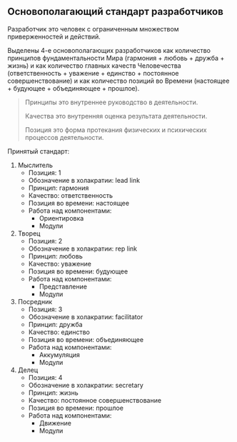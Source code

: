 ## Основополагающий стандарт разработчиков

Разработчик это человек с ограниченным множеством приверженностей и действий. 

Выделены 4-е основополагающих разработчиков как количество принципов фундаментальности Мира (гармония + любовь + дружба + жизнь) и как количество главных качеств Человечества (ответственность + уважение + единство + постоянное совершенствование) и как количество позиций во Времени (настоящее + будующее + объединяющее + прошлое). 

> Принципы это внутреннее руководство в деятельности.
> 
> Качества это внутренняя оценка результата деятельности.
> 
> Позиция это форма протекания физических и психических процессов деятельности.

Принятый стандарт: 

1. Мыслитель
    - Позиция: 1
    - Обозначение в холакратии: lead link
    - Принцип: гармония
    - Качество: ответственность
    - Позиция во времени: настоящее
    - Работа над компонентами:
        - Ориентировка
        - Модули
2. Творец
    - Позиция: 2
    - Обозначение в холакратии: rep link
    - Принцип: любовь
    - Качество: уважение
    - Позиция во времени: будующее
    - Работа над компонентами:
        - Представление
        - Модули
3. Посредник
    - Позиция: 3
    - Обозначение в холакратии: facilitator
    - Принцип: дружба
    - Качество: единство
    - Позиция во времени: объединяющее
    - Работа над компонентами:
        - Аккумуляция
        - Модули
4. Делец
    - Позиция: 4
    - Обозначение в холакратии: secretary
    - Принцип: жизнь
    - Качество: постоянное совершенствование
    - Позиция во времени: прошлое
    - Работа над компонентами:
        - Движение
        - Модули
